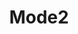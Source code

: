 ---
title: Mode2
permalink: /docs/StandardLibrary#Mode2
parent: Standard Library
has_children: false
nav_order: 10
---